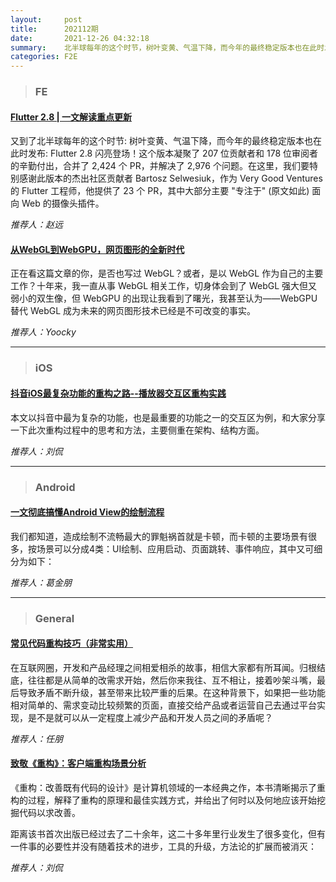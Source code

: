 ```yaml
---
layout:     post
title:      202112期
date:       2021-12-26 04:32:18
summary:    北半球每年的这个时节，树叶变黄、气温下降，而今年的最终稳定版本也在此时发布。Flutter 2.8 闪亮登场！这个版本凝聚了 207 位贡献者和 178 位审阅者的辛勤付出，合并了 2,424 个 PR，并解决了 2,976 个问题。在这里，我们要特别感谢此版本的杰出社区贡献者 Bartosz Selwesiuk，作为 Very Good Ventures 的 Flutter 工程师，他提供了 23 个 PR，其中大部分主要 "专注于" (原文如此) 面向 Web 的摄像头插件。
categories: F2E
---
```



> ### FE

#### [Flutter 2.8 | 一文解读重点更新](https://mp.weixin.qq.com/s/22Ylncb3V95MGkMBRSrZoA)

又到了北半球每年的这个时节: 树叶变黄、气温下降，而今年的最终稳定版本也在此时发布: Flutter 2.8 闪亮登场！这个版本凝聚了 207 位贡献者和 178 位审阅者的辛勤付出，合并了 2,424 个 PR，并解决了 2,976 个问题。在这里，我们要特别感谢此版本的杰出社区贡献者 Bartosz Selwesiuk，作为 Very Good Ventures 的 Flutter 工程师，他提供了 23 个 PR，其中大部分主要 "专注于" (原文如此) 面向 Web 的摄像头插件。

*推荐人：赵远*

#### [从WebGL到WebGPU，网页图形的全新时代](https://mp.weixin.qq.com/s/4LfaNHP77s9n9SghucYoaA)

正在看这篇文章的你，是否也写过 WebGL？或者，是以 WebGL 作为自己的主要工作？十年来，我一直从事 WebGL 相关工作，切身体会到了 WebGL 强大但又弱小的双生像，但 WebGPU 的出现让我看到了曙光，我甚至认为——WebGPU 替代 WebGL 成为未来的网页图形技术已经是不可改变的事实。

*推荐人：Yoocky*

---

> ### iOS

#### [抖音iOS最复杂功能的重构之路--播放器交互区重构实践](https://mp.weixin.qq.com/s/ZmF5w3zzpqJb7AiBWGJUvA)

本文以抖音中最为复杂的功能，也是最重要的功能之一的交互区为例，和大家分享一下此次重构过程中的思考和方法，主要侧重在架构、结构方面。


*推荐人：刘侃*

---

> ### Android


#### [一文彻底搞懂Android View的绘制流程](https://mp.weixin.qq.com/s/OoXY6lvu3z7Th8hW19vXsg)

我们都知道，造成绘制不流畅最大的罪魁祸首就是卡顿，而卡顿的主要场景有很多，按场景可以分成4类：UI绘制、应用启动、页面跳转、事件响应，其中又可细分为如下：

*推荐人：葛金朋*

---

> ### General


#### [常见代码重构技巧（非常实用）](https://mp.weixin.qq.com/s/nN0qG_nDWnx0XA2iBh5cwA)

在互联网圈，开发和产品经理之间相爱相杀的故事，相信大家都有所耳闻。归根结底，往往都是从简单的改需求开始，然后你来我往、互不相让，接着吵架斗嘴，最后导致矛盾不断升级，甚至带来比较严重的后果。在这种背景下，如果把一些功能相对简单的、需求变动比较频繁的页面，直接交给产品或者运营自己去通过平台实现，是不是就可以从一定程度上减少产品和开发人员之间的矛盾呢？

*推荐人：任朋*

#### [致敬《重构》：客户端重构场景分析](https://mp.weixin.qq.com/s/pUjRhORgMNK45GBTt9RtLg)

《重构：改善既有代码的设计》是计算机领域的一本经典之作，本书清晰揭示了重构的过程，解释了重构的原理和最佳实践方式，并给出了何时以及何地应该开始挖掘代码以求改善。

距离该书首次出版已经过去了二十余年，这二十多年里行业发生了很多变化，但有一件事的必要性并没有随着技术的进步，工具的升级，方法论的扩展而被消灭：

*推荐人：刘侃*